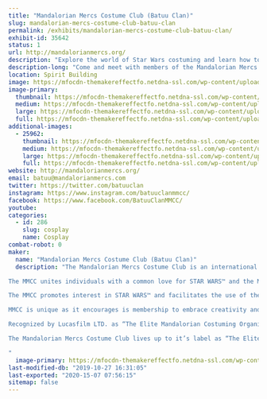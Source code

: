 ```yaml
---
title: "Mandalorian Mercs Costume Club (Batuu Clan)"
slug: mandalorian-mercs-costume-club-batuu-clan
permalink: /exhibits/mandalorian-mercs-costume-club-batuu-clan/
exhibit-id: 35642
status: 1
url: http://mandalorianmercs.org/
description: "Explore the world of Star Wars costuming and learn how to make your own Mandalorian armor!"
description-long: "Come and meet with members of the Mandalorian Mercs Costume Club. Learn what goes into making the armor and be entered to win your own set!"
location: Spirit Building
image: https://mfocdn-themakereffectfo.netdna-ssl.com/wp-content/uploads/2018/07/batuulogo2-1.jpg
image-primary:
  thumbnail: https://mfocdn-themakereffectfo.netdna-ssl.com/wp-content/uploads/2018/07/batuulogo2-1-150x150.jpg
  medium: https://mfocdn-themakereffectfo.netdna-ssl.com/wp-content/uploads/2018/07/batuulogo2-1-300x300.jpg
  large: https://mfocdn-themakereffectfo.netdna-ssl.com/wp-content/uploads/2018/07/batuulogo2-1.jpg
  full: https://mfocdn-themakereffectfo.netdna-ssl.com/wp-content/uploads/2018/07/batuulogo2-1.jpg
additional-images:
  - 25962:
    thumbnail: https://mfocdn-themakereffectfo.netdna-ssl.com/wp-content/uploads/2018/07/IMG_0018-150x150.jpg
    medium: https://mfocdn-themakereffectfo.netdna-ssl.com/wp-content/uploads/2018/07/IMG_0018-300x105.jpg
    large: https://mfocdn-themakereffectfo.netdna-ssl.com/wp-content/uploads/2018/07/IMG_0018-1024x359.jpg
    full: https://mfocdn-themakereffectfo.netdna-ssl.com/wp-content/uploads/2018/07/IMG_0018.jpg
website: http://mandalorianmercs.org/
email: batuu@mandalorianmercs.com
twitter: https://twitter.com/batuuclan
instagram: https://www.instagram.com/batuuclanmmcc/
facebook: https://www.facebook.com/BatuuClanMMCC/
youtube: 
categories:
  - id: 286
    slug: cosplay
    name: Cosplay
combat-robot: 0
maker:
  name: "Mandalorian Mercs Costume Club (Batuu Clan)"
  description: "The Mandalorian Mercs Costume Club is an international STAR WARS™ costuming organization dedicated to celebrating the STAR WARS™ universe through the creation, display, and wearing of quality character costumes that represent the Mandalorian characters and culture from the STAR WARS™ sagas.

The MMCC unites individuals with a common love for STAR WARS™ and the Mandalorian culture/characters while encouraging self-improvement, personal growth, family involvement, and fellowship with peers.

The MMCC promotes interest in STAR WARS™ and facilitates the use of these costumes for STAR WARS™-related events as well as contributing to the local community through costumed charity and volunteer work.

MMCC is unique as it encourages is membership to embrace creativity and individualism as opposed to costume organization based on visual accuracy from the STAR WARS™ films and canon reference material. The MMCC is an inclusive and friendly club, following the Mandalorian way of “Clans” or family units and a clans’ ability to adopt anyone who wishes to be a Mandalorian.

Recognized by Lucasfilm LTD. as “The Elite Mandalorian Costuming Organization”; Mandalorian Mercs Costuming Club set the standards of Mandalorian costuming based on canon film(Boba and Jango Fett), Expanded Universe, “Legends”, action figure, and video/board game references. Our CRLs (Costume Requirement List) allow official members to be highly creative with their Mandalorian costumes, even though there is a minimum visual and quality standard that must be reached; every Mandalorian Mercs Costume Club member is constantly encouraged to improve their costume to elite standards.

The Mandalorian Mercs Costume Club lives up to it’s label as “The Elite Mandalorian Costuming Organization” by promoting the love of STAR WARS™, creation of quality costumes, and spirit of volunteerism.

"
  image-primary: https://mfocdn-themakereffectfo.netdna-ssl.com/wp-content/uploads/2018/07/batuulogo2-300x300.jpg
last-modified-db: "2019-10-27 16:31:05"
last-exported: "2020-15-07 07:56:15"
sitemap: false
---
```

